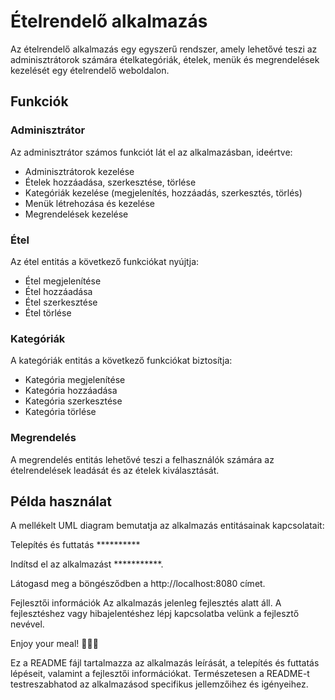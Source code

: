 # Ételrendelő alkalmazás

Az ételrendelő alkalmazás egy egyszerű rendszer, amely lehetővé teszi az adminisztrátorok számára ételkategóriák, ételek, menük és megrendelések kezelését egy ételrendelő weboldalon.

## Funkciók

### Adminisztrátor

Az adminisztrátor számos funkciót lát el az alkalmazásban, ideértve:

- Adminisztrátorok kezelése
- Ételek hozzáadása, szerkesztése, törlése
- Kategóriák kezelése (megjelenítés, hozzáadás, szerkesztés, törlés)
- Menük létrehozása és kezelése
- Megrendelések kezelése

### Étel

Az étel entitás a következő funkciókat nyújtja:

- Étel megjelenítése
- Étel hozzáadása
- Étel szerkesztése
- Étel törlése

### Kategóriák

A kategóriák entitás a következő funkciókat biztosítja:

- Kategória megjelenítése
- Kategória hozzáadása
- Kategória szerkesztése
- Kategória törlése

### Megrendelés

A megrendelés entitás lehetővé teszi a felhasználók számára az ételrendelések leadását és az ételek kiválasztását.

## Példa használat

A mellékelt UML diagram bemutatja az alkalmazás entitásainak kapcsolatait:

Telepítés és futtatás **********

Indítsd el az alkalmazást ***********.

Látogasd meg a böngésződben a http://localhost:8080 címet.

Fejlesztői információk
Az alkalmazás jelenleg fejlesztés alatt áll. A fejlesztéshez vagy hibajelentéshez lépj kapcsolatba velünk a fejlesztő nevével.

Enjoy your meal! 🍔🍕🥗

Ez a README fájl tartalmazza az alkalmazás leírását, a telepítés és futtatás lépéseit, valamint a fejlesztői információkat. Természetesen a README-t testreszabhatod az alkalmazásod specifikus jellemzőihez és igényeihez.
